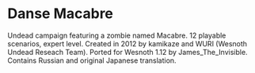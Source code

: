 # Danse Macabre

Undead campaign featuring a zombie named Macabre. 12 playable scenarios, expert level. Created in 2012 by kamikaze and WURI (Wesnoth Undead Reseach Team). Ported for Wesnoth 1.12 by James_The_Invisible. Contains Russian and original Japanese translation.